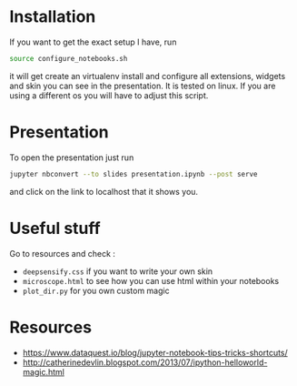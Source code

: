 # Installation

If you want to get the exact setup I have, run
```bash
source configure_notebooks.sh
```
it will get create an virtualenv install and configure all extensions, widgets and skin you
can see in the presentation. It is tested on linux. If you are using a different os you will have to adjust this script.

# Presentation
To open the presentation just run
```bash
jupyter nbconvert --to slides presentation.ipynb --post serve
```
and click on the link to localhost that it shows you.

# Useful stuff
Go to resources and check :
- `deepsensify.css` if you want to write your own skin
- `microscope.html` to see how you can use html within your notebooks
- `plot_dir.py` for you own custom magic

# Resources
- https://www.dataquest.io/blog/jupyter-notebook-tips-tricks-shortcuts/
- http://catherinedevlin.blogspot.com/2013/07/ipython-helloworld-magic.html
